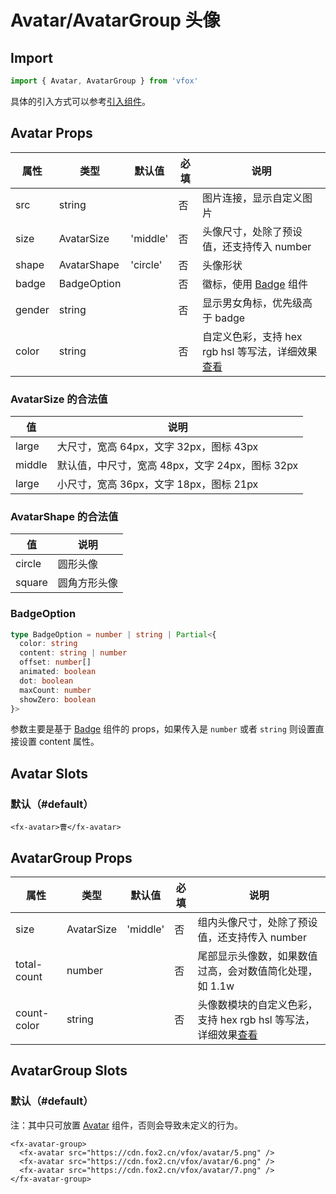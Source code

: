 # Avatar/AvatarGroup 头像

## Import

```JavaScript
import { Avatar, AvatarGroup } from 'vfox'
```

具体的引入方式可以参考[引入组件](../guide/import.md)。

## Avatar Props

| 属性   | 类型        | 默认值   | 必填 | 说明                                                                               |
| ------ | ----------- | -------- | ---- | ---------------------------------------------------------------------------------- |
| src    | string      |          | 否   | 图片连接，显示自定义图片                                                           |
| size   | AvatarSize  | 'middle' | 否   | 头像尺寸，处除了预设值，还支持传入 number                                          |
| shape  | AvatarShape | 'circle' | 否   | 头像形状                                                                           |
| badge  | BadgeOption |          | 否   | 徽标，使用 [Badge](./Badge.md) 组件                                                |
| gender | string      |          | 否   | 显示男女角标，优先级高于 badge                                                     |
| color  | string      |          | 否   | 自定义色彩，支持 hex rgb hsl 等写法，详细效果[查看](../design/color.md#自定义色彩) |

### AvatarSize 的合法值

| 值     | 说明                                            |
| ------ | ----------------------------------------------- |
| large  | 大尺寸，宽高 64px，文字 32px，图标 43px         |
| middle | 默认值，中尺寸，宽高 48px，文字 24px，图标 32px |
| large  | 小尺寸，宽高 36px，文字 18px，图标 21px         |

### AvatarShape 的合法值

| 值     | 说明         |
| ------ | ------------ |
| circle | 圆形头像     |
| square | 圆角方形头像 |

### BadgeOption

```TypeScript
type BadgeOption = number | string | Partial<{
  color: string
  content: string | number
  offset: number[]
  animated: boolean
  dot: boolean
  maxCount: number
  showZero: boolean
}>
```

参数主要是基于 [Badge](./Badge.md) 组件的 props，如果传入是 `number` 或者 `string` 则设置直接设置 content 属性。

## Avatar Slots

### 默认（#default）

```Vue
<fx-avatar>曹</fx-avatar>
```

## AvatarGroup Props

| 属性        | 类型       | 默认值   | 必填 | 说明                                                                                           |
| ----------- | ---------- | -------- | ---- | ---------------------------------------------------------------------------------------------- |
| size        | AvatarSize | 'middle' | 否   | 组内头像尺寸，处除了预设值，还支持传入 number                                                  |
| total-count | number     |          | 否   | 尾部显示头像数，如果数值过高，会对数值简化处理，如 1.1w                                        |
| count-color | string     |          | 否   | 头像数模块的自定义色彩，支持 hex rgb hsl 等写法，详细效果[查看](../design/color.md#自定义色彩) |

## AvatarGroup Slots

### 默认（#default）

注：其中只可放置 [Avatar](./Collapse.md#avatar-头像) 组件，否则会导致未定义的行为。

```Vue
<fx-avatar-group>
  <fx-avatar src="https://cdn.fox2.cn/vfox/avatar/5.png" />
  <fx-avatar src="https://cdn.fox2.cn/vfox/avatar/6.png" />
  <fx-avatar src="https://cdn.fox2.cn/vfox/avatar/7.png" />
</fx-avatar-group>
```
